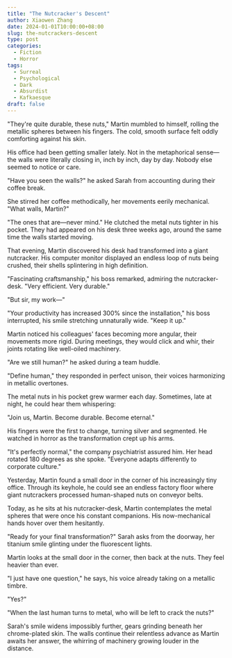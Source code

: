 ```yaml
---
title: "The Nutcracker's Descent"
author: Xiaowen Zhang
date: 2024-01-01T10:00:00+08:00
slug: the-nutcrackers-descent
type: post
categories:
  - Fiction
  - Horror
tags:
  - Surreal
  - Psychological
  - Dark
  - Absurdist
  - Kafkaesque
draft: false
---
```


"They're quite durable, these nuts," Martin mumbled to himself, rolling the metallic spheres between his fingers. The cold, smooth surface felt oddly comforting against his skin.

His office had been getting smaller lately. Not in the metaphorical sense—the walls were literally closing in, inch by inch, day by day. Nobody else seemed to notice or care.

"Have you seen the walls?" he asked Sarah from accounting during their coffee break.

She stirred her coffee methodically, her movements eerily mechanical. "What walls, Martin?"

"The ones that are—never mind." He clutched the metal nuts tighter in his pocket. They had appeared on his desk three weeks ago, around the same time the walls started moving.

That evening, Martin discovered his desk had transformed into a giant nutcracker. His computer monitor displayed an endless loop of nuts being crushed, their shells splintering in high definition.

"Fascinating craftsmanship," his boss remarked, admiring the nutcracker-desk. "Very efficient. Very durable."

"But sir, my work—"

"Your productivity has increased 300% since the installation," his boss interrupted, his smile stretching unnaturally wide. "Keep it up."

Martin noticed his colleagues' faces becoming more angular, their movements more rigid. During meetings, they would click and whir, their joints rotating like well-oiled machinery.

"Are we still human?" he asked during a team huddle.

"Define human," they responded in perfect unison, their voices harmonizing in metallic overtones.

The metal nuts in his pocket grew warmer each day. Sometimes, late at night, he could hear them whispering:

"Join us, Martin. Become durable. Become eternal."

His fingers were the first to change, turning silver and segmented. He watched in horror as the transformation crept up his arms.

"It's perfectly normal," the company psychiatrist assured him. Her head rotated 180 degrees as she spoke. "Everyone adapts differently to corporate culture."

Yesterday, Martin found a small door in the corner of his increasingly tiny office. Through its keyhole, he could see an endless factory floor where giant nutcrackers processed human-shaped nuts on conveyor belts.

Today, as he sits at his nutcracker-desk, Martin contemplates the metal spheres that were once his constant companions. His now-mechanical hands hover over them hesitantly.

"Ready for your final transformation?" Sarah asks from the doorway, her titanium smile glinting under the fluorescent lights.

Martin looks at the small door in the corner, then back at the nuts. They feel heavier than ever.

"I just have one question," he says, his voice already taking on a metallic timbre.

"Yes?"

"When the last human turns to metal, who will be left to crack the nuts?"

Sarah's smile widens impossibly further, gears grinding beneath her chrome-plated skin. The walls continue their relentless advance as Martin awaits her answer, the whirring of machinery growing louder in the distance.